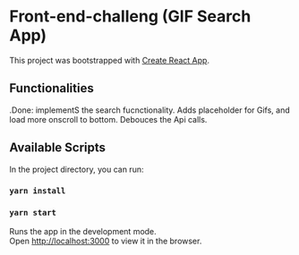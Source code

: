 # Front-end-challeng (GIF Search App)

This project was bootstrapped with [Create React App](https://github.com/facebook/create-react-app).
## Functionalities 
.Done:
implementS the search fucnctionality. Adds placeholder for Gifs, and load more onscroll to bottom. Debouces the Api calls.

## Available Scripts

In the project directory, you can run:
### `yarn install`

### `yarn start`

Runs the app in the development mode.\
Open [http://localhost:3000](http://localhost:3000) to view it in the browser.








